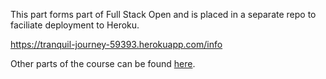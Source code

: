 This part forms part of Full Stack Open and is placed in a separate repo to faciliate deployment to Heroku. 

https://tranquil-journey-59393.herokuapp.com/info

Other parts of the course can be found [here](https://github.com/galenlim/full-stack-open).
